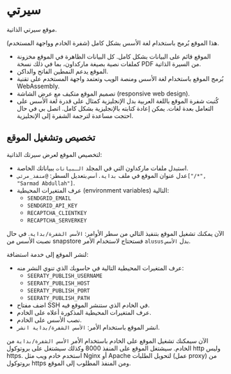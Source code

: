 # سيرتي

موقع سيرتي الذاتية.

هذا الموقع بُرمج باستخدام لغة الأسس بشكل كامل (شفرة الخادم وواجهة المستخدم).
* الموقع قائم على البيانات بشكل كامل. كل البيانات الظاهرة في الموقع مخزونة كملفات نصية
  بصيغة ماركداون، بما في ذلك نسخة PDF من السيرة الذاتية.
* الموقع يدعم النمطين الفاتح والداكن.
* بُرمج الموقع باستخدام لغة الأسس ومنصة الويب وتعتمد واجهة المستخدم على تقنية WebAssembly.
* تصميم الموقع متكيف مع عرض الشاشة (responsive web design).
* كُتبت شفرة الموقع باللغة العربية بدل الإنجليزية كمثال على قدرة لغة الأسس على التعامل بعدة
  لغات. يمكن إعادة كتابته بالإنجليزية بشكل كامل. اتصل بي في حال احتجت مساعدة لترجمة الشفرة
  إلى الإنجليزية.

## تخصيص وتشغيل الموقع

لتخصيص الموقع لعرض سيرتك الذاتية:

* استبدل ملفات ماركداون التي في المجلد `الـبيانات` ببياناتك الخاصة.
* عدل عنوان الموقع في ملف `بداية.أسس` بتعديل السطر: `@منفذ_مرئي["/*", "Sarmad Abdullah"]`.
* عرف المتغيرات المحيطية (environment variables) التالية:
  * ‏`SENDGRID_EMAIL`
  * ‏`SENDGRID_API_KEY`
  * ‏`RECAPTCHA_CLIENTKEY`
  * ‏`RECAPTCHA_SERVERKEY`

الآن يمكنك تشغيل الموقع بتنفيذ التالي من سطر الأوامر: `الأسس الشفرة/بداية`. في حال نصبت الأسس
من snapstore فستحتاج لاستخدام الأمر `alusus` بدل `الأسس`.

لنشر الموقع إلى خدمة استضافة:
* عرف المتغيرات المحيطية التالية في حاسوبك الذي تنوي النشر منه:
  * ‏`SEERATY_PUBLISH_USERNAME`
  * ‏`SEERATY_PUBLISH_HOST`
  * ‏`SEERATY_PUBLISH_PORT`
  * ‏`SEERATY_PUBLISH_PATH`
* اضف مفتاح SSH في الخادم الذي ستنشر الموقع فيه.
* عرف المتغيرات المحيطية المذكورة أعلاه على الخادم.
* نصب الأسس على الخادم.
* انشر الموقع باستخدام الأمر: `الأسس الشفرة/بداية انشر`.

الآن سيمكنك تشغيل الموقع على الخادم باستخدام الأمر `الأسس الشفرة/بداية` من الخادم. سيشتغل الموقع
على المنفذ 8000 وكذلك سيشتغل على بروتوكول http وليس https. استخدم خادم ويب مثل Nginx أو Apache
لتحويل الطلبات (عمل proxy) من بروتوكول https ومن المنفذ المطلوب إلى الموقع. 
